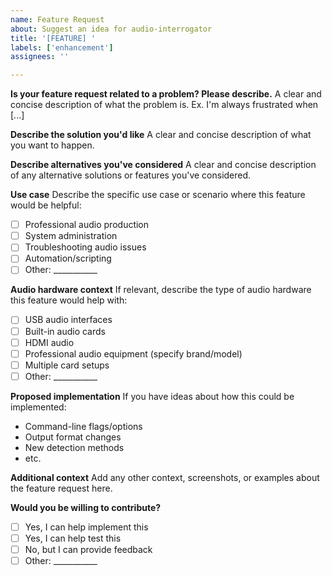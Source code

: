 ```yaml
---
name: Feature Request
about: Suggest an idea for audio-interrogator
title: '[FEATURE] '
labels: ['enhancement']
assignees: ''

---
```


**Is your feature request related to a problem? Please describe.**
A clear and concise description of what the problem is. Ex. I'm always frustrated when [...]

**Describe the solution you'd like**
A clear and concise description of what you want to happen.

**Describe alternatives you've considered**
A clear and concise description of any alternative solutions or features you've considered.

**Use case**
Describe the specific use case or scenario where this feature would be helpful:
- [ ] Professional audio production
- [ ] System administration
- [ ] Troubleshooting audio issues
- [ ] Automation/scripting
- [ ] Other: ___________

**Audio hardware context**
If relevant, describe the type of audio hardware this feature would help with:
- [ ] USB audio interfaces
- [ ] Built-in audio cards
- [ ] HDMI audio
- [ ] Professional audio equipment (specify brand/model)
- [ ] Multiple card setups
- [ ] Other: ___________

**Proposed implementation**
If you have ideas about how this could be implemented:
- Command-line flags/options
- Output format changes
- New detection methods
- etc.

**Additional context**
Add any other context, screenshots, or examples about the feature request here.

**Would you be willing to contribute?**
- [ ] Yes, I can help implement this
- [ ] Yes, I can help test this
- [ ] No, but I can provide feedback
- [ ] Other: ___________